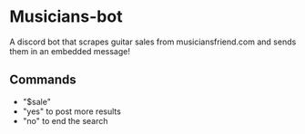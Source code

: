 # Musicians-bot

A discord bot that scrapes guitar sales from musiciansfriend.com and sends them in an embedded message!

## Commands
 - "$sale" <your specific search>
 - "yes" to post more results
 - "no" to end the search
  
